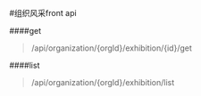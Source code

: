 #组织风采front api

####get
>/api/organization/{orgId}/exhibition/{id}/get



####list
>/api/organization/{orgId}/exhibition/list
